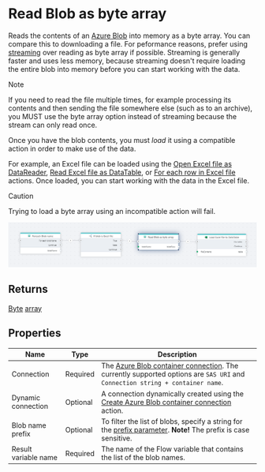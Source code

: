 # Read Blob as byte array

Reads the contents of an [Azure Blob](https://learn.microsoft.com/en-us/azure/storage/blobs/) into memory as a byte array. You can compare this to downloading a file. For peformance reasons, prefer using [streaming](read-blob-as-stream.md) over reading as byte array if possible. Streaming is generally faster and uses less memory, because streaming doesn't require loading the entire blob into memory before you can start working with the data.

> [!NOTE]
> If you need to read the file multiple times, for example processing its contents and then sending the file somewhere else (such as to an archive), you MUST use the byte array option instead of streaming because the stream can only read once.

Once you have the blob contents, you must _load_ it using a compatible action in order to make use of the data.

For example, an Excel file can be loaded using the [Open Excel file as DataReader](../excel/open-excel-file-as-datareader.md), [Read Excel file as DataTable](../excel/read-excel-file-as-datatable.md), or [For each row in Excel file](../excel/for-each-row.md) actions. Once loaded, you can start working with the data in the Excel file.

> [!CAUTION]
> Trying to load a byte array using an incompatible action will fail.

![img](../../../../images/flow/read-blob-as-byte-array.PNG)

## Returns

[Byte](https://learn.microsoft.com/en-us/dotnet/api/system.byte) [array](https://learn.microsoft.com/en-us/dotnet/csharp/language-reference/builtin-types/arrays)

## Properties

<!--prettier-ignore-->
| Name             | Type      |Description                                             |
|------------------|-----------|--------------------------------------------------------|
| Connection       | Required  | The [Azure Blob container connection](./azure-blob-container-connection.md). The currently supported options are `SAS URI` and `Connection string + container name`.    |
| Dynamic connection | Optional   | A connection dynamically created using the [Create Azure Blob container connection](./create-azure-blob-container-connection.md) action.    |
| Blob name prefix | Optional  | To filter the list of blobs, specify a string for the [prefix parameter](https://learn.microsoft.com/en-us/azure/storage/blobs/storage-blobs-list#filter-results-with-a-prefix). **Note!** The prefix is case sensitive. |
| Result variable name | Required | The name of the Flow variable that contains the list of the blob names. |
